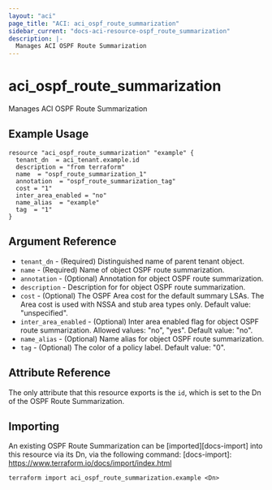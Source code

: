 ```yaml
---
layout: "aci"
page_title: "ACI: aci_ospf_route_summarization"
sidebar_current: "docs-aci-resource-ospf_route_summarization"
description: |-
  Manages ACI OSPF Route Summarization
---
```


# aci_ospf_route_summarization

Manages ACI OSPF Route Summarization

## Example Usage

```hcl
resource "aci_ospf_route_summarization" "example" {
  tenant_dn  = aci_tenant.example.id
  description = "from terraform"
  name  = "ospf_route_summarization_1"
  annotation  = "ospf_route_summarization_tag"
  cost = "1"
  inter_area_enabled = "no"
  name_alias  = "example"
  tag  = "1"
}
```

## Argument Reference

- `tenant_dn` - (Required) Distinguished name of parent tenant object.
- `name` - (Required) Name of object OSPF route summarization.
- `annotation` - (Optional) Annotation for object OSPF route summarization.
- `description` - Description for for object OSPF route summarization.
- `cost` - (Optional) The OSPF Area cost for the default summary LSAs. The Area cost is used with NSSA and stub area types only. Default value: "unspecified".
- `inter_area_enabled` - (Optional) Inter area enabled flag for object OSPF route summarization.
  Allowed values: "no", "yes". Default value: "no".
- `name_alias` - (Optional) Name alias for object OSPF route summarization.
- `tag` - (Optional) The color of a policy label. Default value: "0".

## Attribute Reference

The only attribute that this resource exports is the `id`, which is set to the Dn of the OSPF Route Summarization.

## Importing

An existing OSPF Route Summarization can be [imported][docs-import] into this resource via its Dn, via the following command:
[docs-import]: https://www.terraform.io/docs/import/index.html

```
terraform import aci_ospf_route_summarization.example <Dn>
```
